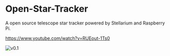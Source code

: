 # Open-Star-Tracker
A open source telescope star tracker powered by Stellarium and Raspberry Pi.

https://www.youtube.com/watch?v=RUEout-1Ts0


![](/media/Capture.PNG "v0.1")
